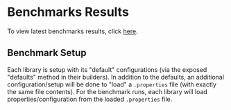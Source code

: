 # Benchmarks Results

To view latest benchmarks results, click [here](https://jmh.morethan.io/?gist=016a70a392934d0e5a07a4d291731218).

## Benchmark Setup

Each library is setup with its "default" configurations (via the exposed "defaults" method in their builders). In addition to the defaults, an additional configuration/setup will be done to "load" a `.properties` file (with exactly the same file contents). For the benchmark runs, each library will load properties/configuration from the loaded `.properties` file.

